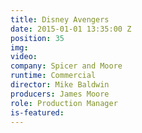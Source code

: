 ```yaml
---
title: Disney Avengers
date: 2015-01-01 13:35:00 Z
position: 35
img: 
video: 
company: Spicer and Moore
runtime: Commercial
director: Mike Baldwin
producers: James Moore
role: Production Manager
is-featured: 
---
```


